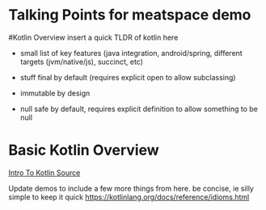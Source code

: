 # Talking Points for meatspace demo

#Kotlin Overview
insert a quick TLDR of kotlin here
* small list of key features (java integration, android/spring, different targets (jvm/native/js), succinct, etc)




* stuff final by default (requires explicit open to allow subclassing)
* immutable by design
* null safe by default, requires explicit definition to allow something to be null

# Basic Kotlin Overview
[Intro To Kotlin Source](src/main/kotlin/me/kotlindemo/01_IntroToKotlin.kt)

Update demos to include a few more things from here.  be concise, ie silly simple to keep it quick
https://kotlinlang.org/docs/reference/idioms.html
